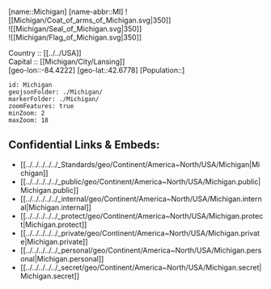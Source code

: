 ﻿---
location: [42.6778,-84.4222] 
type: State
tags:
- geo/State


SpocWebEntityId: 36048
isDeleted: false
confidential: public

---
[name::Michigan] 
[name-abbr::MI] 
![[Michigan/Coat_of_arms_of_Michigan.svg|350]]  
![[Michigan/Seal_of_Michigan.svg|350]]  
![[Michigan/Flag_of_Michigan.svg|350]]  

Country :: [[../../USA]]  
Capital :: [[Michigan/City/Lansing]]  
[geo-lon::-84.4222] 
[geo-lat::42.6778] 
[Population::] 



```leaflet
id: Michigan
geojsonFolder: ./Michigan/
markerFolder: ./Michigan/
zoomFeatures: true 
minZoom: 2 
maxZoom: 18
```


## Confidential Links & Embeds: 
- [[../../../../../_Standards/geo/Continent/America~North/USA/Michigan|Michigan]] 
- [[../../../../../_public/geo/Continent/America~North/USA/Michigan.public|Michigan.public]] 
- [[../../../../../_internal/geo/Continent/America~North/USA/Michigan.internal|Michigan.internal]] 
- [[../../../../../_protect/geo/Continent/America~North/USA/Michigan.protect|Michigan.protect]] 
- [[../../../../../_private/geo/Continent/America~North/USA/Michigan.private|Michigan.private]] 
- [[../../../../../_personal/geo/Continent/America~North/USA/Michigan.personal|Michigan.personal]] 
- [[../../../../../_secret/geo/Continent/America~North/USA/Michigan.secret|Michigan.secret]] 
